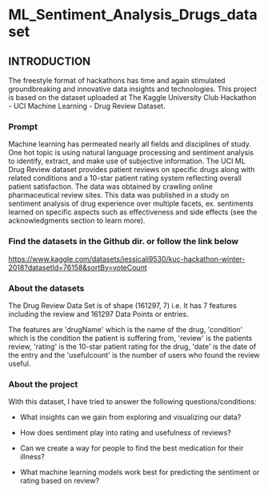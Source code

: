 # ML_Sentiment_Analysis_Drugs_dataset

## INTRODUCTION
The freestyle format of hackathons has time and again stimulated groundbreaking and innovative data insights and technologies. 
This project is based on the dataset uploaded at The Kaggle University Club Hackathon - UCI Machine Learning - Drug Review Dataset.

### Prompt

Machine learning has permeated nearly all fields and disciplines of study. One hot topic is using natural language processing and sentiment analysis to identify, extract, and make use of subjective information. The UCI ML Drug Review dataset provides patient reviews on specific drugs along with related conditions and a 10-star patient rating system reflecting overall patient satisfaction. The data was obtained by crawling online pharmaceutical review sites. This data was published in a study on sentiment analysis of drug experience over multiple facets, ex. sentiments learned on specific aspects such as effectiveness and side effects (see the acknowledgments section to learn more).

### Find the datasets in the Github dir. or follow the link below
https://www.kaggle.com/datasets/jessicali9530/kuc-hackathon-winter-2018?datasetId=76158&sortBy=voteCount

### About the datasets
The Drug Review Data Set is of shape (161297, 7) i.e. It has 7 features including the review and 161297 Data Points or entries.

The features are 'drugName' which is the name of the drug, 'condition' which is the condition the patient is suffering from, 'review' is the patients review, 'rating' is the 10-star patient rating for the drug, 'date' is the date of the entry and the 'usefulcount' is the number of users who found the review useful.

### About the project
With this dataset, I have tried to answer the following questions/conditions:
* What insights can we gain from exploring and visualizing our data?

* How does sentiment play into rating and usefulness of reviews?

* Can we create a way for people to find the best medication for their illness?

* What machine learning models work best for predicting the sentiment or rating based on review?
